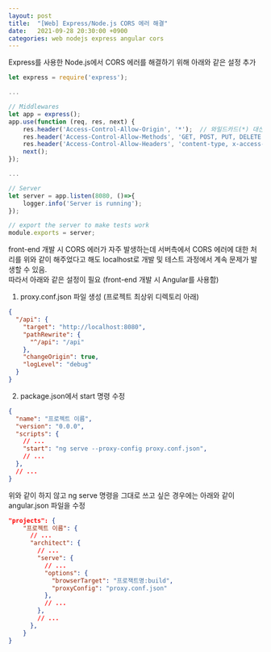```yaml
---
layout: post
title:  "[Web] Express/Node.js CORS 에러 해결"
date:   2021-09-28 20:30:00 +0900
categories: web nodejs express angular cors
---
```


Express를 사용한 Node.js에서 CORS 에러를 해결하기 위해 아래와 같은 설정 추가
```javascript
let express = require('express');

...

// Middlewares
let app = express();
app.use(function (req, res, next) {
    res.header('Access-Control-Allow-Origin', '*');  // 와일드카드(*) 대신 실제 도메인 지정
    res.header('Access-Control-Allow-Methods', 'GET, POST, PUT, DELETE');
    res.header('Access-Control-Allow-Headers', 'content-type, x-access-token'); //1
    next();
});

...

// Server
let server = app.listen(8080, ()=>{
    logger.info('Server is running');
});

// export the server to make tests work
module.exports = server;
```

front-end 개발 시 CORS 에러가 자주 발생하는데 서버측에서 CORS 에러에 대한 처리를 위와 같이 해주었다고 해도 localhost로 개발 및 테스트 과정에서 계속 문제가 발생할 수 있음.     
따라서 아래와 같은 설정이 필요 (front-end 개발 시 Angular를 사용함)
1. proxy.conf.json 파일 생성 (프로젝트 최상위 디렉토리 아래)
```json
{
  "/api": {
    "target": "http://localhost:8080",
    "pathRewrite": {
      "^/api": "/api"
    },
    "changeOrigin": true,
    "logLevel": "debug"
  }
}
```
2. package.json에서 start 명령 수정
```json
{
  "name": "프로젝트 이름",
  "version": "0.0.0",
  "scripts": {
    // ...
    "start": "ng serve --proxy-config proxy.conf.json",
    // ...
  },
  // ...
}
```
위와 같이 하지 않고 ng serve 명령을 그대로 쓰고 싶은 경우에는 아래와 같이 angular.json 파일을 수정
```json
"projects": {
    "프로젝트 이름": {
      // ...
      "architect": {
        // ...
        "serve": {
          // ...
          "options": {
            "browserTarget": "프로잭트명:build",
            "proxyConfig": "proxy.conf.json"
          },
          // ...
        },
        // ...
      },
    }
}
```
